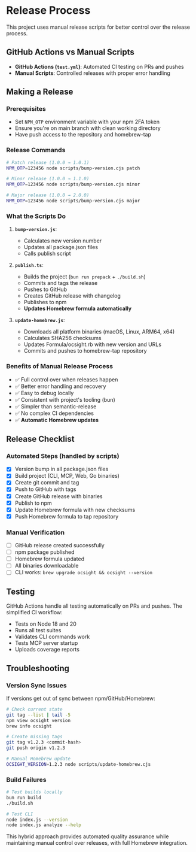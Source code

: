 # Release Process

This project uses manual release scripts for better control over the release process.

## GitHub Actions vs Manual Scripts

- **GitHub Actions (`test.yml`)**: Automated CI testing on PRs and pushes
- **Manual Scripts**: Controlled releases with proper error handling

## Making a Release

### Prerequisites

- Set `NPM_OTP` environment variable with your npm 2FA token
- Ensure you're on main branch with clean working directory
- Have push access to the repository and homebrew-tap

### Release Commands

```bash
# Patch release (1.0.0 → 1.0.1)
NPM_OTP=123456 node scripts/bump-version.cjs patch

# Minor release (1.0.0 → 1.1.0)
NPM_OTP=123456 node scripts/bump-version.cjs minor

# Major release (1.0.0 → 2.0.0)
NPM_OTP=123456 node scripts/bump-version.cjs major
```

### What the Scripts Do

1. **`bump-version.js`**:
   - Calculates new version number
   - Updates all package.json files
   - Calls publish script

2. **`publish.ts`**:
   - Builds the project (`bun run prepack` + `./build.sh`)
   - Commits and tags the release
   - Pushes to GitHub
   - Creates GitHub release with changelog
   - Publishes to npm
   - **Updates Homebrew formula automatically**

3. **`update-homebrew.js`**:
   - Downloads all platform binaries (macOS, Linux, ARM64, x64)
   - Calculates SHA256 checksums
   - Updates Formula/ocsight.rb with new version and URLs
   - Commits and pushes to homebrew-tap repository

### Benefits of Manual Release Process

- ✅ Full control over when releases happen
- ✅ Better error handling and recovery
- ✅ Easy to debug locally
- ✅ Consistent with project's tooling (bun)
- ✅ Simpler than semantic-release
- ✅ No complex CI dependencies
- ✅ **Automatic Homebrew updates**

## Release Checklist

### Automated Steps (handled by scripts)

- [x] Version bump in all package.json files
- [x] Build project (CLI, MCP, Web, Go binaries)
- [x] Create git commit and tag
- [x] Push to GitHub with tags
- [x] Create GitHub release with binaries
- [x] Publish to npm
- [x] Update Homebrew formula with new checksums
- [x] Push Homebrew formula to tap repository

### Manual Verification

- [ ] GitHub release created successfully
- [ ] npm package published
- [ ] Homebrew formula updated
- [ ] All binaries downloadable
- [ ] CLI works: `brew upgrade ocsight && ocsight --version`

## Testing

GitHub Actions handle all testing automatically on PRs and pushes. The simplified CI workflow:

- Tests on Node 18 and 20
- Runs all test suites
- Validates CLI commands work
- Tests MCP server startup
- Uploads coverage reports

## Troubleshooting

### Version Sync Issues

If versions get out of sync between npm/GitHub/Homebrew:

```bash
# Check current state
git tag --list | tail -5
npm view ocsight version
brew info ocsight

# Create missing tags
git tag v1.2.3 <commit-hash>
git push origin v1.2.3

# Manual Homebrew update
OCSIGHT_VERSION=1.2.3 node scripts/update-homebrew.cjs
```

### Build Failures

```bash
# Test builds locally
bun run build
./build.sh

# Test CLI
node index.js --version
node index.js analyze --help
```

This hybrid approach provides automated quality assurance while maintaining manual control over releases, with full Homebrew integration.
